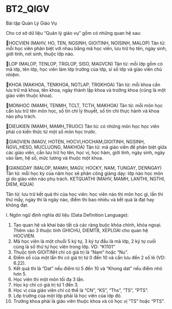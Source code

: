 # BT2_QlGV
Bài tập Quản Lý Giáo Vụ

Cho cơ sở dữ liệu “Quản lý giáo vụ” gồm có những quan hệ sau:

🤔HOCVIEN (MAHV, HO, TEN, NGSINH, GIOITINH, NOISINH, MALOP)
Tân từ: mỗi học viên phân biệt với nhau bằng mã học viên, lưu trữ họ tên, ngày sinh, giới tính, nơi sinh, thuộc 
lớp nào.

🤔LOP (MALOP, TENLOP, TRGLOP, SISO, MAGVCN)
Tân từ: mỗi lớp gồm có mã lớp, tên lớp, học viên làm lớp trưởng của lớp, sỉ số lớp và giáo viên chủ nhiệm.

🤔KHOA (MAKHOA, TENKHOA, NGTLAP, TRGKHOA)
Tân từ: mỗi khoa cần lưu trữ mã khoa, tên khoa, ngày thành lập khoa và trưởng khoa (cũng là một giáo viên 
thuộc khoa).

🤔MONHOC (MAMH, TENMH, TCLT, TCTH, MAKHOA)
Tân từ: mỗi môn học cần lưu trữ tên môn học, số tín chỉ lý thuyết, số tín chỉ thực hành và khoa nào phụ trách.

🤔DIEUKIEN (MAMH, MAMH_TRUOC)
Tân từ: có những môn học học viên phải có kiến thức từ một số môn học trước.

🤔GIAOVIEN (MAGV, HOTEN, HOCVI,HOCHAM,GIOITINH, NGSINH, NGVL,HESO, MUCLUONG, MAKHOA)
Tân từ: mã giáo viên để phân biệt giữa các giáo viên, cần lưu trữ họ tên, học vị, học hàm, giới tính, ngày sinh, 
ngày vào làm, hệ số, mức lương và thuộc một khoa.

🤔GIANGDAY (MALOP, MAMH, MAGV, HOCKY, NAM, TUNGAY, DENNGAY)
Tân từ: mỗi học kỳ của năm học sẽ phân công giảng dạy: lớp nào học môn gì do giáo viên nào phụ trách.
KETQUATHI (MAHV, MAMH, LANTHI, NGTHI, DIEM, KQUA)

Tân từ: lưu trữ kết quả thi của học viên: học viên nào thi môn học gì, lần thi thứ mấy, ngày thi là ngày nào, 
điểm thi bao nhiêu và kết quả là đạt hay không đạt.

I. Ngôn ngữ định nghĩa dữ liệu (Data Definition Language):
1. Tạo quan hệ và khai báo tất cả các ràng buộc khóa chính, khóa ngoại. Thêm vào 3 thuộc tính 
GHICHU, DIEMTB, XEPLOAI cho quan hệ HOCVIEN.
2. Mã học viên là một chuỗi 5 ký tự, 3 ký tự đầu là mã lớp, 2 ký tự cuối cùng là số thứ tự học viên 
trong lớp. VD: “K1101”
3. Thuộc tính GIOITINH chỉ có giá trị là “Nam” hoặc “Nu”.
4. Điểm số của một lần thi có giá trị từ 0 đến 10 và cần lưu đến 2 số lẽ (VD: 6.22).
5. Kết quả thi là “Dat” nếu điểm từ 5 đến 10 và “Khong dat” nếu điểm nhỏ hơn 5.
6. Học viên thi một môn tối đa 3 lần.
7. Học kỳ chỉ có giá trị từ 1 đến 3.
8. Học vị của giáo viên chỉ có thể là “CN”, “KS”, “Ths”, ”TS”, ”PTS”.
9. Lớp trưởng của một lớp phải là học viên của lớp đó.
10. Trưởng khoa phải là giáo viên thuộc khoa và có học vị “TS” hoặc “PTS”.
